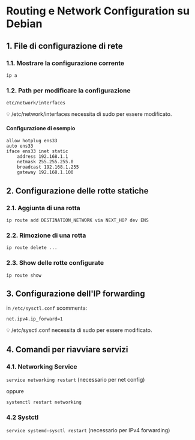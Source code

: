 # Routing e Network Configuration su Debian

## 1. File di configurazione di rete

### 1.1. Mostrare la configurazione corrente
` ip a `

### 1.2. Path per modificare la configurazione
` etc/network/interfaces `

<aside>
💡 /etc/network/interfaces necessita di sudo per essere modificato.
    
</aside>

#### Configurazione di esempio
``` interfaces
allow hotplug ens33
auto ens33
iface ens33 inet static
    address 192.168.1.1
    netmask 255.255.255.0
    broadcast 192.168.1.255
    gateway 192.168.1.100
```

## 2. Configurazione delle rotte statiche

### 2.1. Aggiunta di una rotta
` ip route add DESTINATION_NETWORK via NEXT_HOP dev ENS `

### 2.2. Rimozione di una rotta
` ip route delete ... `

### 2.3. Show delle rotte configurate
` ip route show `

## 3. Configurazione dell'IP forwarding
in ` /etc/sysctl.conf ` scommenta:
```
net.ipv4.ip_forward=1
```

<aside>
💡 /etc/sysctl.conf necessita di sudo per essere modificato.
    
</aside>

## 4. Comandi per riavviare servizi

### 4.1. Networking Service
` service networking restart ` (necessario per net config)

oppure

` systemctl restart networking `

### 4.2 Systctl
` service systemd-sysctl restart ` (necessario per IPv4 forwarding)
